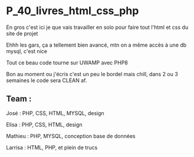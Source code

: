 # P_40_livres_html_css_php
En gros c'est ici je que vais travailler en solo pour faire tout l'html et css du site de projet

Ehhh les gars, ça a tellement bien avancé, mtn on a même accès à une db mysql, c'est nice

Tout ce beau code tourne sur UWAMP avec PHP8

Bon au moment ou j'écris c'est un peu le bordel mais chill, dans 2 ou 3 semaines le code sera CLEAN af.


## Team : 
José : PHP, CSS, HTML, MYSQL, design 

Elisa : PHP, CSS, HTML, design 

Mathieu : PHP, MYSQL, conception base de données

Larrisa : HTML, PHP, et plein de trucs 
